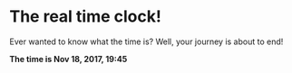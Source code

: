 # The real time clock!

Ever wanted to know what the time is? Well, your journey is about to end!

**The time is Nov 18, 2017, 19:45**
